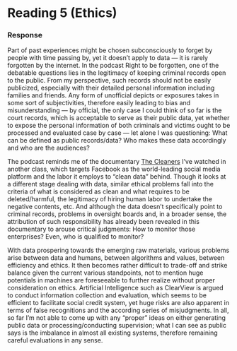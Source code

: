 # Reading 5 (Ethics)

### Response
Part of past experiences might be chosen subconsciously to forget by people with time passing by, yet it doesn’t apply to data — it is rarely forgotten by the internet. In the podcast Right to be forgotten, one of the debatable questions lies in the legitimacy of keeping criminal records open to the public. From my perspective, such records should not be easily publicized, especially with their detailed personal information including families and friends. Any form of unofficial depicts or exposures takes in some sort of subjectivities, therefore easily leading to bias and misunderstanding — by official, the only case I could think of so far is the court records, which is acceptable to serve as their public data, yet whether to expose the personal information of both criminals and victims ought to be processed and evaluated case by case — let alone I was questioning: What can be defined as public records/data? Who makes these data accordingly and who are the audiences?

The podcast reminds me of the documentary [The Cleaners](https://www-filmplatform-net.proxy.library.nyu.edu/product/the-cleaners/) I’ve watched in another class, which targets Facebook as the world-leading social media platform and the labor it employs to “clean data” behind. Though it looks at a different stage dealing with data, similar ethical problems fall into the criteria of what is considered as clean and what requires to be deleted/harmful, the legitimacy of hiring human labor to undertake the negative contents, etc. And although the data doesn’t specifically point to criminal records, problems in oversight boards and, in a broader sense, the attribution of such responsibility has already been revealed in this documentary to arouse critical judgments: How to monitor those enterprises? Even, who is qualified to monitor?

With data prospering towards the emerging raw materials, various problems arise between data and humans, between algorithms and values, between efficiency and ethics. It then becomes rather difficult to trade-off and strike balance given the current various standpoints, not to mention huge potentials in machines are foreseeable to further realize without proper consideration on ethics. Artificial Intelligence such as ClearView is argued to conduct information collection and evaluation, which seems to be efficient to facilitate social credit system, yet huge risks are also apparent in terms of false recognitions and the according series of misjudgments. In all, so far I’m not able to come up with any “proper” ideas on either generating public data or processing/conducting supervision; what I can see as public says is the imbalance in almost all existing systems, therefore remaining careful evaluations in any sense.
